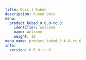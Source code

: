 ```yaml
---
title: Docs | Kubed
description: Kubed Docs
menu:
  product_kubed_0.6.0-rc.0:
    identifier: welcome
    name: Welcome
    weight: 10
menu_name: product_kubed_0.6.0-rc.0
info:
  version: 0.6.0-rc.0
---
```


